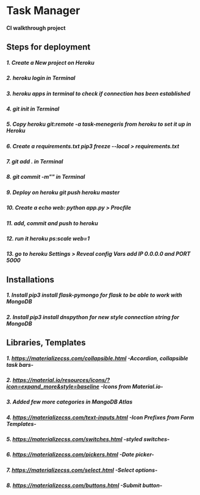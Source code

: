 # Task Manager
#### CI walkthrough project


## Steps for deployment

##### 1. Create a New project on Heroku
##### 2. ***heroku login*** in Terminal
##### 3. ***heroku apps*** in terminal to check if connection has been established
##### 4. ***git init*** in Terminal
##### 5. Copy ***heroku git:remote -a task-menegeris*** from heroku to set it up in Heroku
##### 6. Create a requirements.txt ***pip3 freeze --local > requirements.txt***
##### 7. ***git add .*** in Terminal
##### 8. ***git commit -m""*** in Terminal
##### 9. Deploy on heroku ***git push heroku master***
##### 10. Create a ***echo web: python app.py > Procfile***
##### 11. add, commit and push to heroku
##### 12. run it ***heroku ps:scale web=1***
##### 13. go to heroku Settings > Reveal config Vars add IP 0.0.0.0 and PORT 5000



## Installations

##### 1. Install ***pip3 install flask-pymongo*** for flask to be able to work with MongoDB
##### 2. Install ***pip3 install dnspython*** for new style connection string for MongoDB

## Libraries, Templates

##### 1. https://materializecss.com/collapsible.html -Accordion, collapsible task bars-
##### 2. https://material.io/resources/icons/?icon=expand_more&style=baseline -Icons from Material.io-
##### 3. Added few more categories in MangoDB Atlas
##### 4. https://materializecss.com/text-inputs.html -Icon Prefixes from Form Templates-
##### 5. https://materializecss.com/switches.html -styled switches-
##### 6. https://materializecss.com/pickers.html -Date picker-
##### 7. https://materializecss.com/select.html -Select options-
##### 8. https://materializecss.com/buttons.html -Submit button-